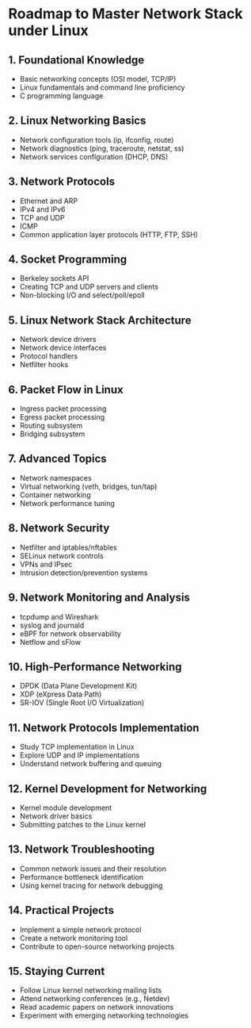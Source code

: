 # Roadmap to Master Network Stack under Linux

## 1. Foundational Knowledge
- Basic networking concepts (OSI model, TCP/IP)
- Linux fundamentals and command line proficiency
- C programming language

## 2. Linux Networking Basics
- Network configuration tools (ip, ifconfig, route)
- Network diagnostics (ping, traceroute, netstat, ss)
- Network services configuration (DHCP, DNS)

## 3. Network Protocols
- Ethernet and ARP
- IPv4 and IPv6
- TCP and UDP
- ICMP
- Common application layer protocols (HTTP, FTP, SSH)

## 4. Socket Programming
- Berkeley sockets API
- Creating TCP and UDP servers and clients
- Non-blocking I/O and select/poll/epoll

## 5. Linux Network Stack Architecture
- Network device drivers
- Network device interfaces
- Protocol handlers
- Netfilter hooks

## 6. Packet Flow in Linux
- Ingress packet processing
- Egress packet processing
- Routing subsystem
- Bridging subsystem

## 7. Advanced Topics
- Network namespaces
- Virtual networking (veth, bridges, tun/tap)
- Container networking
- Network performance tuning

## 8. Network Security
- Netfilter and iptables/nftables
- SELinux network controls
- VPNs and IPsec
- Intrusion detection/prevention systems

## 9. Network Monitoring and Analysis
- tcpdump and Wireshark
- syslog and journald
- eBPF for network observability
- Netflow and sFlow

## 10. High-Performance Networking
- DPDK (Data Plane Development Kit)
- XDP (eXpress Data Path)
- SR-IOV (Single Root I/O Virtualization)

## 11. Network Protocols Implementation
- Study TCP implementation in Linux
- Explore UDP and IP implementations
- Understand network buffering and queuing

## 12. Kernel Development for Networking
- Kernel module development
- Network driver basics
- Submitting patches to the Linux kernel

## 13. Network Troubleshooting
- Common network issues and their resolution
- Performance bottleneck identification
- Using kernel tracing for network debugging

## 14. Practical Projects
- Implement a simple network protocol
- Create a network monitoring tool
- Contribute to open-source networking projects

## 15. Staying Current
- Follow Linux kernel networking mailing lists
- Attend networking conferences (e.g., Netdev)
- Read academic papers on network innovations
- Experiment with emerging networking technologies